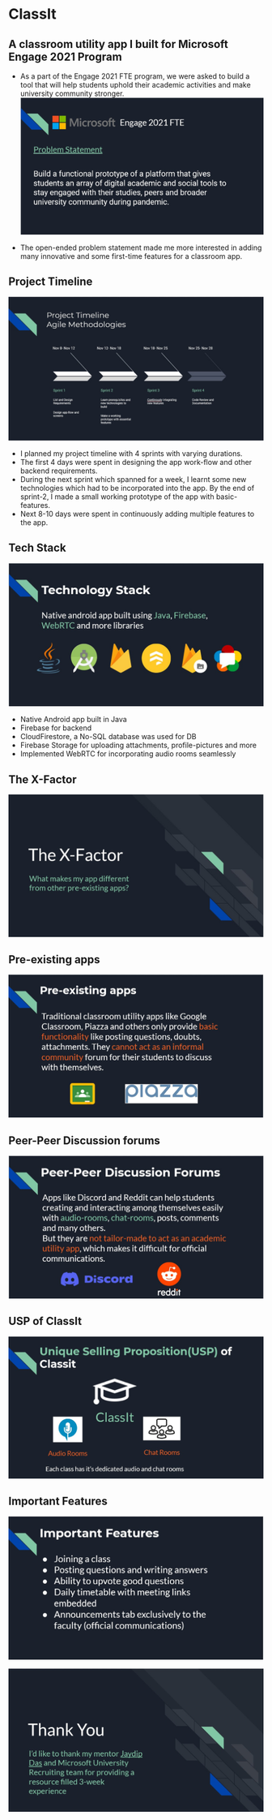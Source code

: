 # ClassIt
## A classroom utility app I built for Microsoft Engage 2021 Program

* As a part of the Engage 2021 FTE program, we were asked to build a tool that will help students uphold their academic activities and make university community stronger.
![Problem Statement](https://github.com/surajreddykarra/Engage2021/blob/main/readme-images/problem_statement.jpg)

* The open-ended problem statement made me more interested in adding many innovative and some first-time features for a classroom app.

## Project Timeline
![Project Timeline](https://github.com/surajreddykarra/Engage2021/blob/main/readme-images/project_timelines.jpg)


* I planned my project timeline with 4 sprints with varying durations.
* The first 4 days were spent in designing the app work-flow and other backend requirements.
* During the next sprint which spanned for a week, I learnt some new technologies which had to be incorporated into the app. By the end of sprint-2, I made a small working prototype of the app with basic-features.
* Next 8-10 days were spent in continuously adding multiple features to the app.

## Tech Stack
![Technology Stack](https://github.com/surajreddykarra/Engage2021/blob/main/readme-images/tech_stack.jpg)
* Native Android app built in Java
* Firebase for backend
* CloudFirestore, a No-SQL database was used for DB
* Firebase Storage for uploading attachments, profile-pictures and more
* Implemented WebRTC for incorporating audio rooms seamlessly

## The X-Factor
![The X-Factor](https://github.com/surajreddykarra/Engage2021/blob/main/readme-images/the_x_factor.jpg)

## Pre-existing apps 
![Pre-existing apps](https://github.com/surajreddykarra/Engage2021/blob/main/readme-images/pre_existing_apps.jpg)

## Peer-Peer Discussion forums 
![Peer-Peer Discussion forums](https://github.com/surajreddykarra/Engage2021/blob/main/readme-images/p2p_forums.jpg)

## USP of ClassIt 
![USP of ClassIt](https://github.com/surajreddykarra/Engage2021/blob/main/readme-images/usp_classit.jpg)

## Important Features
![Important Features](https://github.com/surajreddykarra/Engage2021/blob/main/readme-images/important_features.jpg)

![Thank You](https://github.com/surajreddykarra/Engage2021/blob/main/readme-images/thank_you.jpg)


